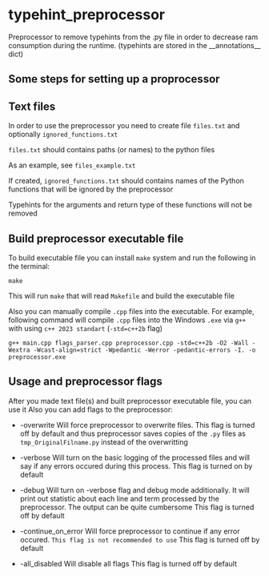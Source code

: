 # typehint_preprocessor

Preprocessor to remove typehints from the .py file in order to decrease ram consumption during the runtime. (typehints are stored in the \_\_annotations\_\_ dict)

Some steps for setting up a proprocessor
----------------------

Text files
----------------------

In order to use the preprocessor you need to create file `files.txt` and optionally `ignored_functions.txt`
    
`files.txt` should contains paths (or names) to the python files

As an example, see `files_example.txt`

If created, `ignored_functions.txt` should contains names of the Python functions that will be ignored by the preprocessor

Typehints for the arguments and return type of these functions will not be removed

Build preprocessor executable file
----------------------

To build executable file you can install `make` system and run the following in the terminal:

    make

This will run `make` that will read `Makefile` and build the executable file

Also you can manually compile `.cpp` files into the executable.
For example, following command will compile `.cpp` files into the Windows `.exe` via `g++` with using `c++ 2023 standart` (`-std=c++2b` flag)

    g++ main.cpp flags_parser.cpp preprocessor.cpp -std=c++2b -O2 -Wall -Wextra -Wcast-align=strict -Wpedantic -Werror -pedantic-errors -I. -o preprocessor.exe

Usage and preprocessor flags
----------------------

After you made text file(s) and built preprocessor executable file, you can use it
Also you can add flags to the preprocessor:

- -overwrite Will force preprocessor to overwrite files.
This flag is turned off by default and thus preprocessor saves copies of the `.py` files as `tmp_OriginalFilname.py` instead of the overwritting

- -verbose Will turn on the basic logging of the processed files and will say if any errors occured during this process.
This flag is turned on by default

- -debug Will turn on -verbose flag and debug mode additionally. It will print out statistic about
each line and term processed by the preprocessor. The output can be quite cumbersome
This flag is turned off by default

- -continue_on_error Will force preprocessor to continue if any error occured. `This flag is not recommended to use`
This flag is turned off by default

- -all_disabled Will disable all flags
This flag is turned off by default
